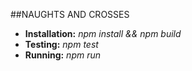 ##NAUGHTS AND CROSSES
* **Installation:** *npm install && npm build*
* **Testing:** *npm test*
* **Running:** *npm run*